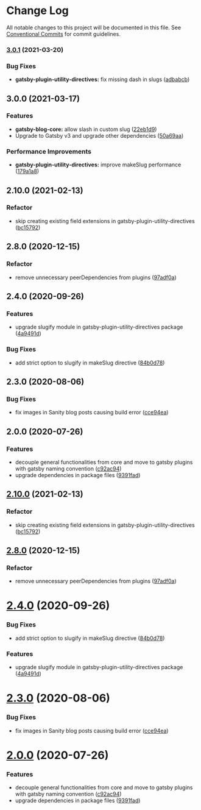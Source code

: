 # Change Log

All notable changes to this project will be documented in this file.
See [Conventional Commits](https://conventionalcommits.org) for commit guidelines.

### [3.0.1](https://gitlab.com/alimoosavi15/gatsby-theme-flexiblog/compare/@elegantstack/gatsby-plugin-utility-directives@3.0.0...@elegantstack/gatsby-plugin-utility-directives@3.0.1) (2021-03-20)


### Bug Fixes

* **gatsby-plugin-utility-directives:** fix missing dash in slugs ([adbabcb](https://gitlab.com/alimoosavi15/gatsby-theme-flexiblog/commit/adbabcb86b0306ed9fc6efc3b5b44e097048ed4b))




## 3.0.0 (2021-03-17)


### Features

* **gatsby-blog-core:** allow slash in custom slug ([22eb1d9](https://gitlab.com/alimoosavi15/gatsby-theme-flexiblog/commit/22eb1d923ea4e38f1807ffe1424e0aca4698ed0f))
* Upgrade to Gatsby v3 and upgrade other dependencies ([50a69aa](https://gitlab.com/alimoosavi15/gatsby-theme-flexiblog/commit/50a69aa908fae6c16b2c5127f6339114297a57fa))


### Performance Improvements

* **gatsby-plugin-utility-directives:** improve makeSlug performance ([179a1a8](https://gitlab.com/alimoosavi15/gatsby-theme-flexiblog/commit/179a1a814f8d2a833a00c9635f63552117a1abc6))

## 2.10.0 (2021-02-13)


### Refactor

* skip creating existing field extensions in gatsby-plugin-utility-directives ([bc15792](https://gitlab.com/alimoosavi15/gatsby-theme-flexiblog/commit/bc1579225d46420fb224ce774494186b78969070))

## 2.8.0 (2020-12-15)


### Refactor

* remove unnecessary peerDependencies from plugins ([97adf0a](https://gitlab.com/alimoosavi15/gatsby-theme-flexiblog/commit/97adf0afe8ccc8b19c774ae9cc2d0894f7b42779))

## 2.4.0 (2020-09-26)


### Features

* upgrade slugify module in gatsby-plugin-utility-directives package ([4a9491d](https://gitlab.com/alimoosavi15/gatsby-theme-flexiblog/commit/4a9491d4261f166f9758f00d5b15cdbed13e5325))


### Bug Fixes

* add strict option to slugify in makeSlug directive ([84b0d78](https://gitlab.com/alimoosavi15/gatsby-theme-flexiblog/commit/84b0d78bc0d8b17a9264e75a0dbbb39d53553c94))

## 2.3.0 (2020-08-06)


### Bug Fixes

* fix images in Sanity blog posts causing build error ([cce94ea](https://gitlab.com/alimoosavi15/gatsby-theme-flexiblog/commit/cce94ea0c6cb3b4f63ec2924428bfbb3965e59cf))

## 2.0.0 (2020-07-26)


### Features

* decouple general functionalities from core and move to gatsby plugins with gatsby naming convention ([c92ac94](https://gitlab.com/alimoosavi15/gatsby-theme-flexiblog/commit/c92ac948f988507c61db94bcfa1622daf9a25e3a))
* upgrade dependencies in package files ([9391fad](https://gitlab.com/alimoosavi15/gatsby-theme-flexiblog/commit/9391fad0a525f7a8514ab722831eff9a2eae8e04))




## [2.10.0](https://gitlab.com/alimoosavi15/gatsby-theme-flexiblog/compare/v2.9.0...v2.10.0) (2021-02-13)


### Refactor

* skip creating existing field extensions in gatsby-plugin-utility-directives ([bc15792](https://gitlab.com/alimoosavi15/gatsby-theme-flexiblog/commit/bc1579225d46420fb224ce774494186b78969070))




## [2.8.0](https://gitlab.com/alimoosavi15/gatsby-theme-flexiblog/compare/v2.7.0...v2.8.0) (2020-12-15)


### Refactor

* remove unnecessary peerDependencies from plugins ([97adf0a](https://gitlab.com/alimoosavi15/gatsby-theme-flexiblog/commit/97adf0afe8ccc8b19c774ae9cc2d0894f7b42779))




# [2.4.0](https://gitlab.com/alimoosavi15/gatsby-theme-flexiblog/compare/v2.3.1...v2.4.0) (2020-09-26)


### Bug Fixes

* add strict option to slugify in makeSlug directive ([84b0d78](https://gitlab.com/alimoosavi15/gatsby-theme-flexiblog/commit/84b0d78bc0d8b17a9264e75a0dbbb39d53553c94))


### Features

* upgrade slugify module in gatsby-plugin-utility-directives package ([4a9491d](https://gitlab.com/alimoosavi15/gatsby-theme-flexiblog/commit/4a9491d4261f166f9758f00d5b15cdbed13e5325))





# [2.3.0](https://gitlab.com/alimoosavi15/gatsby-theme-flexiblog/compare/v2.2.3...v2.3.0) (2020-08-06)


### Bug Fixes

* fix images in Sanity blog posts causing build error ([cce94ea](https://gitlab.com/alimoosavi15/gatsby-theme-flexiblog/commit/cce94ea0c6cb3b4f63ec2924428bfbb3965e59cf))






# [2.0.0](https://gitlab.com/alimoosavi15/gatsby-theme-flexiblog/compare/v1.2.0...v2.0.0) (2020-07-26)


### Features

* decouple general functionalities from core and move to gatsby plugins with gatsby naming convention ([c92ac94](https://gitlab.com/alimoosavi15/gatsby-theme-flexiblog/commit/c92ac948f988507c61db94bcfa1622daf9a25e3a))
* upgrade dependencies in package files ([9391fad](https://gitlab.com/alimoosavi15/gatsby-theme-flexiblog/commit/9391fad0a525f7a8514ab722831eff9a2eae8e04))
